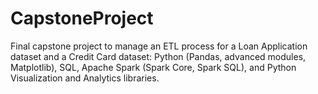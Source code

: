 # CapstoneProject
Final capstone project to manage an ETL process for a Loan Application dataset and a Credit Card dataset: Python (Pandas, advanced modules, Matplotlib), SQL, Apache Spark (Spark Core, Spark SQL),
and Python Visualization and Analytics libraries.

